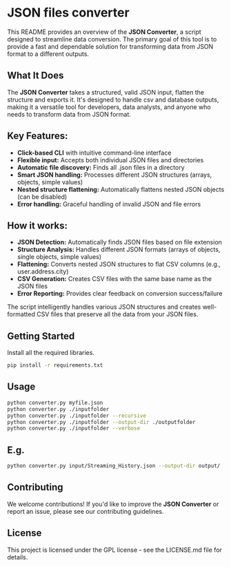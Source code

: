 JSON files converter
=========================

This README provides an overview of the **JSON Converter**, a script designed to streamline data conversion. The primary goal of this tool is to provide a fast and dependable solution for transforming data from JSON format to a different outputs.

## What It Does

The **JSON Converter** takes a structured, valid JSON input, flatten the structure and exports it. It's designed to handle csv and database outputs, making it a versatile tool for developers, data analysts, and anyone who needs to transform data from JSON format.

## Key Features:

- **Click-based CLI** with intuitive command-line interface
- **Flexible input:** Accepts both individual JSON files and directories
- **Automatic file discovery:** Finds all .json files in a directory
- **Smart JSON handling:** Processes different JSON structures (arrays, objects, simple values)
- **Nested structure flattening:** Automatically flattens nested JSON objects (can be disabled)
- **Error handling:** Graceful handling of invalid JSON and file errors

## How it works:

- **JSON Detection:** Automatically finds JSON files based on file extension
- **Structure Analysis:** Handles different JSON formats (arrays of objects, single objects, simple values)
- **Flattening:** Converts nested JSON structures to flat CSV columns (e.g., user.address.city)
- **CSV Generation:** Creates CSV files with the same base name as the JSON files
- **Error Reporting:** Provides clear feedback on conversion success/failure

The script intelligently handles various JSON structures and creates well-formatted CSV files that preserve all the data from your JSON files.

## Getting Started

Install all the required libraries.

```bash
pip install -r requirements.txt
```

## Usage


```bash
python converter.py myfile.json
python converter.py ./inputfolder
python converter.py ./inputfolder --recursive
python converter.py ./inputfolder --output-dir ./outputfolder
python converter.py ./inputfolder --verbose
```

## E.g.

```bash
python converter.py input/Streaming_History.json --output-dir output/
```

## Contributing

We welcome contributions! If you'd like to improve the **JSON Converter** or report an issue, please see our contributing guidelines.

## License

This project is licensed under the GPL license - see the LICENSE.md file for details.
